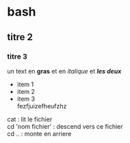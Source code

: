 # bash
## titre 2 
### titre 3

un text en **gras** et en *italique* et ***les deux***
- item 1
- item 2
- item 3  
fezfjuizefheufzhz

cat : lit le fichier  
cd 'nom fichier' : descend vers ce fichier  
cd .. : monte en arriere  